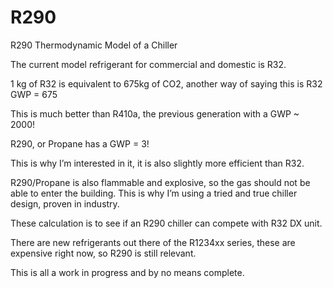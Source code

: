 # R290
R290 Thermodynamic Model of a Chiller

The current model refrigerant for commercial and domestic is R32.

1 kg of R32 is equivalent to 675kg of CO2, another way of saying this is R32 GWP = 675

This is much better than R410a, the previous generation with a GWP ~ 2000!

R290, or Propane has a GWP = 3!

This is why I’m interested in it, it is also slightly more efficient than R32.

R290/Propane is also flammable and explosive, so the gas should not be able to enter the building.
This is why I’m using a tried and true chiller design, proven in industry. 

These calculation is to see if an R290 chiller can compete with R32 DX unit.

There are new refrigerants out there of the R1234xx series, these are expensive right now, so R290 is still relevant.

This is all a work in progress and by no means complete.
